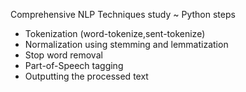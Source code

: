 Comprehensive NLP Techniques study ~ Python
steps
- Tokenization (word-tokenize,sent-tokenize)
- Normalization using stemming and lemmatization
- Stop word removal 
- Part-of-Speech tagging
- Outputting the processed text

